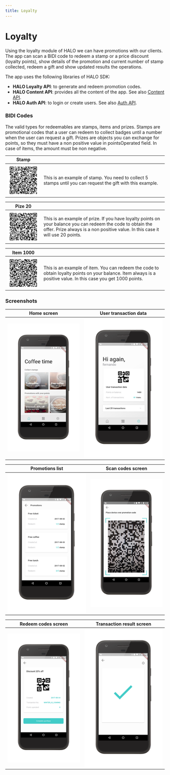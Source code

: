 ```yaml
---
title: Loyalty
---
```


# Loyalty

Using the loyalty module of HALO we can have promotions with our clients. The app can scan a BIDI code to 
redeem a stamp or a price discount (loyalty points), show details of the promotion and current number of stamp 
collected, redeem a gift and show updated results the operations.

The app uses the following libraries of HALO SDK:

- **HALO Loyalty API**: to generate and redeem promotion codes.
- **HALO Content API**: provides all the content of the app. See also [Content API](../content/android_content_overview.html).
- **HALO Auth API**: to login or create users. See also [Auth API](../auth/android_auth_overview.html).


### BIDI Codes

The valid types for redeemables are stamps, items and prizes. Stamps are promotional codes that a user can redeem to collect badges until a number when the user can request a gift. Prizes are objects you can exchange for points, so they must have a non positive value in pointsOperated field. In case of items, the amount must be non negative.

<style type="text/css">
img[alt="Stamp code"] { 
  max-width:  100px; 
  display: block;
}
img[alt="Prize 20"] { 
  max-width:  100px; 
  display: block;
}
img[alt="Item 1000"] { 
  max-width:  100px; 
  display: block;
}
</style>

| Stamp | |
|-----------------|---------|
| ![Stamp code](../../../img/stamp.png) | This is an example of stamp. You need to collect 5 stamps until you can request the gift with this example.|

| Pize 20 | |
|-----------------|---------|
| ![Prize 20](../../../img/prize20.png) | This is an example of prize. If you have loyalty points on your balance you can redeem the code to obtain the offer. Prize always is a non positive value. In this case it will use 20 points. |

| Item 1000 | |
|-----------------|---------|
| ![Item 1000](../../../img/item1000.png) | This is an example of item. You can redeem the code to obtain loyalty points on your balance. Item always is a positive value. In this case you get 1000 points. |


### Screenshots

| Home screen | User transaction data |
|-----------------|---------|
| ![Home screen](../../../img/home_loyalty.png) | ![User transaction data](../../../img/user_data.png)|


| Promotions list | Scan codes screen |
|------------------|---------------------|
| ![Promotions list](../../../img/stamp_list.png)| ![Scan codes](../../../img/scan.png)|

| Redeem codes screen | Transaction result screen |
|------------------|---------------------|
| ![Redeem codes screen](../../../img/purchase_item.png)| ![Transaction result screen](../../../img/transaction_info.png)|